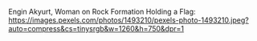 Engin Akyurt, Woman on Rock Formation Holding a Flag: https://images.pexels.com/photos/1493210/pexels-photo-1493210.jpeg?auto=compress&cs=tinysrgb&w=1260&h=750&dpr=1